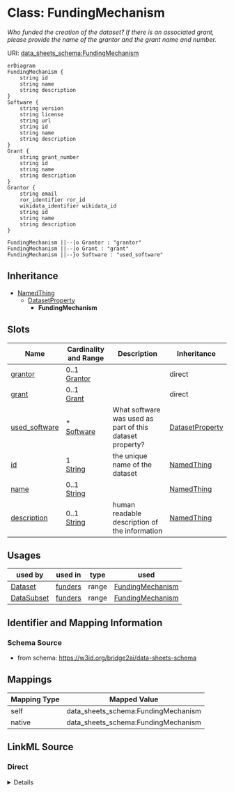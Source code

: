 

# Class: FundingMechanism


_Who funded the creation of the dataset? If there is an associated grant, please provide the name of the grantor and the grant name and number._





URI: [data_sheets_schema:FundingMechanism](https://w3id.org/bridge2ai/data-sheets-schema/FundingMechanism)



```mermaid
erDiagram
FundingMechanism {
    string id  
    string name  
    string description  
}
Software {
    string version  
    string license  
    string url  
    string id  
    string name  
    string description  
}
Grant {
    string grant_number  
    string id  
    string name  
    string description  
}
Grantor {
    string email  
    ror_identifier ror_id  
    wikidata_identifier wikidata_id  
    string id  
    string name  
    string description  
}

FundingMechanism ||--|o Grantor : "grantor"
FundingMechanism ||--|o Grant : "grant"
FundingMechanism ||--}o Software : "used_software"

```




## Inheritance
* [NamedThing](NamedThing.md)
    * [DatasetProperty](DatasetProperty.md)
        * **FundingMechanism**



## Slots

| Name | Cardinality and Range | Description | Inheritance |
| ---  | --- | --- | --- |
| [grantor](grantor.md) | 0..1 <br/> [Grantor](Grantor.md) |  | direct |
| [grant](grant.md) | 0..1 <br/> [Grant](Grant.md) |  | direct |
| [used_software](used_software.md) | * <br/> [Software](Software.md) | What software was used as part of this dataset property? | [DatasetProperty](DatasetProperty.md) |
| [id](id.md) | 1 <br/> [String](String.md) | the unique name of the dataset | [NamedThing](NamedThing.md) |
| [name](name.md) | 0..1 <br/> [String](String.md) |  | [NamedThing](NamedThing.md) |
| [description](description.md) | 0..1 <br/> [String](String.md) | human readable description of the information | [NamedThing](NamedThing.md) |





## Usages

| used by | used in | type | used |
| ---  | --- | --- | --- |
| [Dataset](Dataset.md) | [funders](funders.md) | range | [FundingMechanism](FundingMechanism.md) |
| [DataSubset](DataSubset.md) | [funders](funders.md) | range | [FundingMechanism](FundingMechanism.md) |






## Identifier and Mapping Information







### Schema Source


* from schema: https://w3id.org/bridge2ai/data-sheets-schema





## Mappings

| Mapping Type | Mapped Value |
| ---  | ---  |
| self | data_sheets_schema:FundingMechanism |
| native | data_sheets_schema:FundingMechanism |





## LinkML Source

<!-- TODO: investigate https://stackoverflow.com/questions/37606292/how-to-create-tabbed-code-blocks-in-mkdocs-or-sphinx -->

### Direct

<details>
```yaml
name: FundingMechanism
description: Who funded the creation of the dataset? If there is an associated grant,
  please provide the name of the grantor and the grant name and number.
in_subset:
- Motivation
from_schema: https://w3id.org/bridge2ai/data-sheets-schema
is_a: DatasetProperty
attributes:
  grantor:
    name: grantor
    from_schema: https://w3id.org/bridge2ai/data-sheets-schema
    rank: 1000
    domain_of:
    - FundingMechanism
    range: Grantor
  grant:
    name: grant
    from_schema: https://w3id.org/bridge2ai/data-sheets-schema
    rank: 1000
    domain_of:
    - FundingMechanism
    range: Grant

```
</details>

### Induced

<details>
```yaml
name: FundingMechanism
description: Who funded the creation of the dataset? If there is an associated grant,
  please provide the name of the grantor and the grant name and number.
in_subset:
- Motivation
from_schema: https://w3id.org/bridge2ai/data-sheets-schema
is_a: DatasetProperty
attributes:
  grantor:
    name: grantor
    from_schema: https://w3id.org/bridge2ai/data-sheets-schema
    rank: 1000
    alias: grantor
    owner: FundingMechanism
    domain_of:
    - FundingMechanism
    range: Grantor
  grant:
    name: grant
    from_schema: https://w3id.org/bridge2ai/data-sheets-schema
    rank: 1000
    alias: grant
    owner: FundingMechanism
    domain_of:
    - FundingMechanism
    range: Grant
  used_software:
    name: used_software
    description: What software was used as part of this dataset property?
    from_schema: https://w3id.org/bridge2ai/data-sheets-schema
    rank: 1000
    multivalued: true
    alias: used_software
    owner: FundingMechanism
    domain_of:
    - DatasetProperty
    range: Software
  id:
    name: id
    description: the unique name of the dataset
    from_schema: https://w3id.org/bridge2ai/data-sheets-schema
    exact_mappings:
    - schema:name
    rank: 1000
    slot_uri: dcterms:identifier
    identifier: true
    alias: id
    owner: FundingMechanism
    domain_of:
    - NamedThing
    - Information
    range: string
    required: true
  name:
    name: name
    from_schema: https://w3id.org/bridge2ai/data-sheets-schema
    rank: 1000
    slot_uri: schema:name
    alias: name
    owner: FundingMechanism
    domain_of:
    - NamedThing
    range: string
  description:
    name: description
    description: human readable description of the information
    from_schema: https://w3id.org/bridge2ai/data-sheets-schema
    rank: 1000
    slot_uri: dcterms:description
    alias: description
    owner: FundingMechanism
    domain_of:
    - NamedThing
    - Information
    - Relationships
    - Splits
    - DataAnomaly
    - Confidentiality
    - Deidentification
    - SensitiveElement
    - InstanceAcquisition
    - CollectionMechanism
    - DataCollector
    - CollectionTimeframe
    - EthicalReview
    - DirectCollection
    - CollectionNotification
    - CollectionConsent
    - ConsentRevocation
    - DataProtectionImpact
    - PreprocessingStrategy
    - CleaningStrategy
    - LabelingStrategy
    - RawData
    - ExistingUse
    - UseRepository
    - OtherTask
    - FutureUseImpact
    - DiscouragedUse
    - ThirdPartySharing
    - DistributionFormat
    - DistributionDate
    - LicenseAndUseTerms
    - IPRestrictions
    - ExportControlRegulatoryRestrictions
    - Maintainer
    - Erratum
    - UpdatePlan
    - RetentionLimits
    - VersionAccess
    - ExtensionMechanism
    range: string

```
</details>